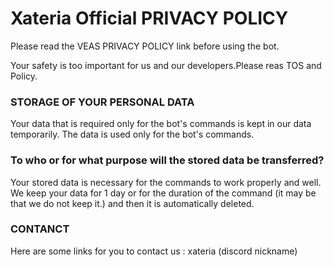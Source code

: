# Xateria Official PRIVACY POLICY
Please read the VEAS PRIVACY POLICY link before using the bot.

Your safety is too important for us and our developers.Please reas TOS and Policy.

### STORAGE OF YOUR PERSONAL DATA
Your data that is required only for the bot's commands is kept in our data temporarily. The data is used only for the bot's commands.
### To who or for what purpose will the stored data be transferred?
Your stored data is necessary for the commands to work properly and well. We keep your data for 1 day or for the duration of the command (it may be that we do not keep it.) and then it is automatically deleted.
### CONTANCT
Here are some links for you to contact us :
xateria (discord nickname)
